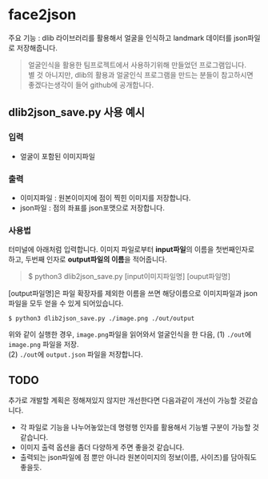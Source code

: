# face2json
주요 기능 : dlib 라이브러리를 활용해서 얼굴을 인식하고 landmark 데이터를 json파일로 저장해줍니다.

> 얼굴인식을 활용한 팀프로젝트에서 사용하기위해 만들었던 프로그램입니다.   
> 별 것 아니지만, dlib의 활용과 얼굴인식 프로그램을 만드는 분들이 참고하시면 좋겠다는생각이 들어 github에 공개합니다.


## **dlib2json_save.py** 사용 예시

### 입력
- 얼굴이 포함된 이미지파일

### 출력
- 이미지파일 : 원본이미지에 점이 찍힌 이미지를 저장합니다.
- json파일 :  점의 좌표를 json포맷으로 저장합니다.

### 사용법
터미널에 아래처럼 입력합니다. 이미지 파일로부터 **input파일**의 이름을 첫번째인자로 하고, 두번째 인자로 **output파일의 이름**을 적어줍니다.

> $ python3 dlib2json_save.py \[input이미지파일명\]  \[ouput파일명\]

\[output파일명\]은 파일 확장자를 제외한 이름을 쓰면 해당이름으로 이미지파일과 json파일을 모두 얻을 수 있게 되어있습니다.


`$ python3 dlib2json_save.py ./image.png ./out/output`

위와 같이 실행한 경우, `image.png`파일을 읽어와서 얼굴인식을 한 다음, 
(1) `./out`에 `image.png` 파일을 저장.   
(2) `./out`에 `output.json` 파일을 저장합니다.  

## TODO
추가로 개발할 계획은 정해져있지 않지만 개선한다면 다음과같이 개선이 가능할 것같습니다.
- 각 파일로 기능을 나누어놓았는데 명령행 인자를 활용해서 기능별 구분이 가능할 것 같습니다.
- 이미지 출력 옵션을 좀더 다양하게 주면 좋을것 같습니다.
- 출력되는 json파일에 점 뿐만 아니라 원본이미지의 정보(이름, 사이즈)를 담아줘도 좋을듯.

